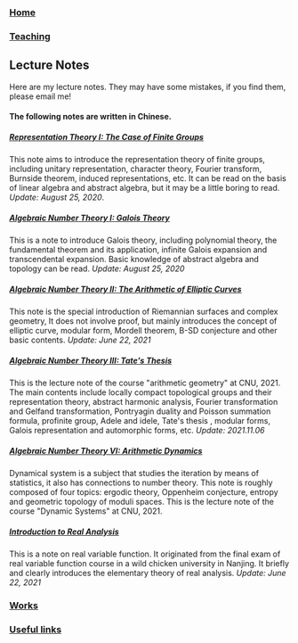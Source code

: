 ### [Home](https://ziyangzhu.github.io/Home/)
### [Teaching](https://ziyangzhu.github.io/Teaching/)
## Lecture Notes
Here are my lecture notes. They may have some mistakes, if you find them, please email me!

#### The following notes are written in Chinese.

##### **[Representation Theory I: The Case of Finite Groups](https://github.com/ZiyangZhu/Notes/files/7538488/RTFG.pdf)**
This note aims to introduce the representation theory of finite groups, including unitary representation, character theory, Fourier transform, Burnside theorem, induced representations, etc. It can be read on the basis of linear algebra and abstract algebra, but it may be a little boring to read. _Update: August 25, 2020_.

##### **[Algebraic Number Theory I: Galois Theory](https://github.com/ZiyangZhu/Notes/files/7538510/Galois.pdf)**
This is a note to introduce Galois theory, including polynomial theory, the fundamental theorem and its application, infinite Galois expansion and transcendental expansion. Basic knowledge of abstract algebra and topology can be read. _Update: August 25, 2020_

##### **[Algebraic Number Theory II: The Arithmetic of Elliptic Curves](https://github.com/ZiyangZhu/Notes/files/7538520/EC.pdf)**
This note is the special introduction of Riemannian surfaces and complex geometry,  It does not involve proof, but mainly introduces the concept of elliptic curve, modular form, Mordell theorem, B-SD conjecture and other basic contents. _Update: June 22, 2021_

##### **[Algebraic Number Theory III: Tate's Thesis](https://github.com/ZiyangZhu/Notes/files/7538531/Tate.pdf)**
This is the lecture note of the course "arithmetic geometry" at CNU, 2021. The main contents include locally compact topological groups and their representation theory, abstract harmonic analysis, Fourier transformation and Gelfand transformation, Pontryagin duality and Poisson summation formula, profinite group, Adele and idele, Tate's thesis , modular forms, Galois representation and automorphic forms, etc. _Update: 2021.11.06_

##### **[Algebraic Number Theory VI: Arithmetic Dynamics](https://github.com/ZiyangZhu/Notes/files/7538546/default.pdf)**
Dynamical system is a subject that studies the iteration by means of statistics, it also has connections to number theory. This note is roughly composed of four topics: ergodic theory, Oppenheim conjecture, entropy and geometric topology of moduli spaces. This is the lecture note of the course "Dynamic Systems" at CNU, 2021.

##### **[Introduction to Real Analysis](https://github.com/ZiyangZhu/Notes/files/7538541/RA.pdf)**
This is a note on real variable function. It originated from the final exam of real variable function course in a wild chicken university in Nanjing. It briefly and clearly introduces the elementary theory of real analysis. _Update: June 22, 2021_

### [Works](https://ziyangzhu.github.io/Works/)
### [Useful links](https://ziyangzhu.github.io/Links/)
